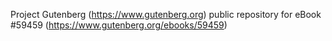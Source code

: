 Project Gutenberg (https://www.gutenberg.org) public repository for
eBook #59459 (https://www.gutenberg.org/ebooks/59459)
